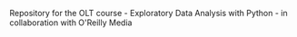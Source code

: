 Repository for the OLT course - Exploratory Data Analysis with Python - in collaboration with O'Reilly Media
